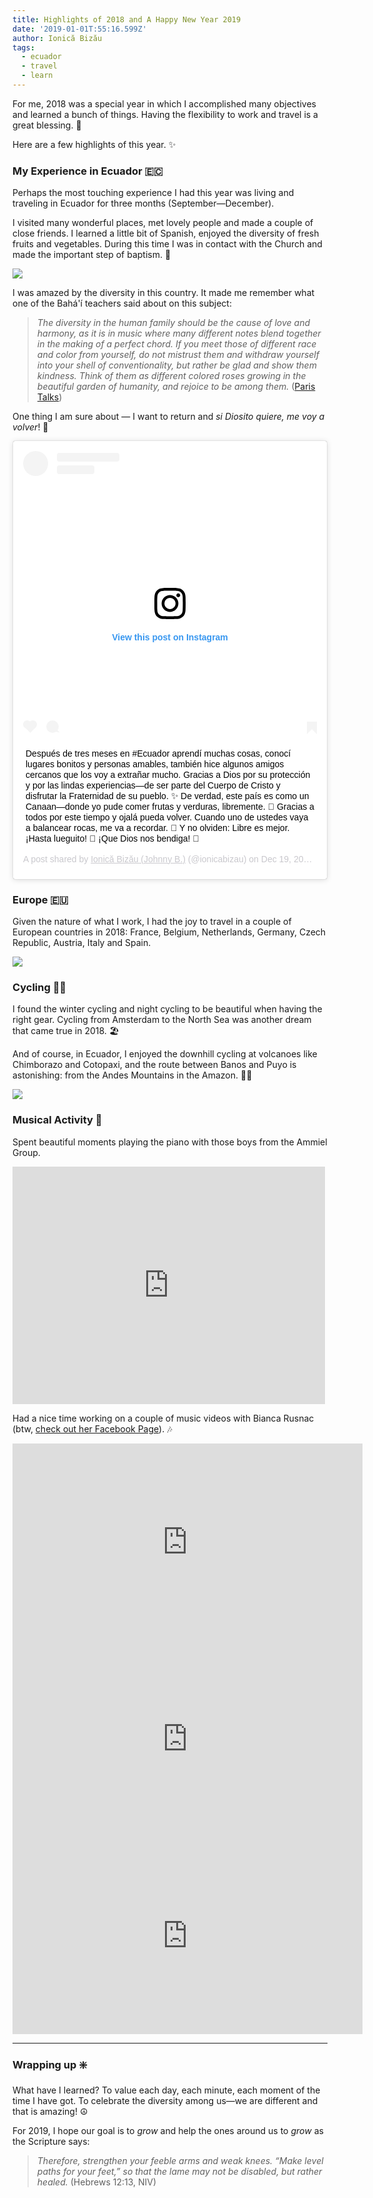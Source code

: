 ```yaml
---
title: Highlights of 2018 and A Happy New Year 2019
date: '2019-01-01T:55:16.599Z'
author: Ionică Bizău
tags:
  - ecuador
  - travel
  - learn
---
```




For me, 2018 was a special year in which I accomplished many objectives and learned a bunch of things. Having the flexibility to work and travel is a great blessing. 🙏

Here are a few highlights of this year. ✨

### My Experience in Ecuador 🇪🇨

Perhaps the most touching experience I had this year was living and traveling in Ecuador for three months (September—December).

I visited many wonderful places, met lovely people and made a couple of close friends. I learned a little bit of Spanish, enjoyed the diversity of fresh fruits and vegetables. During this time I was in contact with the Church and made the important step of baptism. 💖

![](https://i.imgur.com/nIg8Rbv.jpg)

I was amazed by the diversity in this country. It made me remember what one of the Bahá'í teachers said about on this subject:

> *The diversity in the human family should be the cause of love and harmony, as it is in music where many different notes blend together in the making of a perfect chord. If you meet those of different race and color from yourself, do not mistrust them and withdraw yourself into your shell of conventionality, but rather be glad and show them kindness. Think of them as different colored roses growing in the beautiful garden of humanity, and rejoice to be among them.*
> ([Paris Talks](https://www.bahai.org/library/authoritative-texts/abdul-baha/paris-talks/1#733601770))

One thing I am sure about — I want to return and *si Diosito quiere, me voy a volver*! 🚀

<blockquote class="instagram-media" data-instgrm-captioned data-instgrm-permalink="https://www.instagram.com/p/BrlRvw5ArNT/?utm_source=ig_embed&amp;utm_medium=loading" data-instgrm-version="12" style=" background:#FFF; border:0; border-radius:3px; box-shadow:0 0 1px 0 rgba(0,0,0,0.5),0 1px 10px 0 rgba(0,0,0,0.15); margin: 1px; max-width:540px; min-width:326px; padding:0; width:99.375%; width:-webkit-calc(100% - 2px); width:calc(100% - 2px);"><div style="padding:16px;"> <a href="https://www.instagram.com/p/BrlRvw5ArNT/?utm_source=ig_embed&amp;utm_medium=loading" style=" background:#FFFFFF; line-height:0; padding:0 0; text-align:center; text-decoration:none; width:100%;" target="_blank"> <div style=" display: flex; flex-direction: row; align-items: center;"> <div style="background-color: #F4F4F4; border-radius: 50%; flex-grow: 0; height: 40px; margin-right: 14px; width: 40px;"></div> <div style="display: flex; flex-direction: column; flex-grow: 1; justify-content: center;"> <div style=" background-color: #F4F4F4; border-radius: 4px; flex-grow: 0; height: 14px; margin-bottom: 6px; width: 100px;"></div> <div style=" background-color: #F4F4F4; border-radius: 4px; flex-grow: 0; height: 14px; width: 60px;"></div></div></div><div style="padding: 19% 0;"></div><div style="display:block; height:50px; margin:0 auto 12px; width:50px;"><svg width="50px" height="50px" viewBox="0 0 60 60" version="1.1" xmlns="https://www.w3.org/2000/svg" xmlns:xlink="https://www.w3.org/1999/xlink"><g stroke="none" stroke-width="1" fill="none" fill-rule="evenodd"><g transform="translate(-511.000000, -20.000000)" fill="#000000"><g><path d="M556.869,30.41 C554.814,30.41 553.148,32.076 553.148,34.131 C553.148,36.186 554.814,37.852 556.869,37.852 C558.924,37.852 560.59,36.186 560.59,34.131 C560.59,32.076 558.924,30.41 556.869,30.41 M541,60.657 C535.114,60.657 530.342,55.887 530.342,50 C530.342,44.114 535.114,39.342 541,39.342 C546.887,39.342 551.658,44.114 551.658,50 C551.658,55.887 546.887,60.657 541,60.657 M541,33.886 C532.1,33.886 524.886,41.1 524.886,50 C524.886,58.899 532.1,66.113 541,66.113 C549.9,66.113 557.115,58.899 557.115,50 C557.115,41.1 549.9,33.886 541,33.886 M565.378,62.101 C565.244,65.022 564.756,66.606 564.346,67.663 C563.803,69.06 563.154,70.057 562.106,71.106 C561.058,72.155 560.06,72.803 558.662,73.347 C557.607,73.757 556.021,74.244 553.102,74.378 C549.944,74.521 548.997,74.552 541,74.552 C533.003,74.552 532.056,74.521 528.898,74.378 C525.979,74.244 524.393,73.757 523.338,73.347 C521.94,72.803 520.942,72.155 519.894,71.106 C518.846,70.057 518.197,69.06 517.654,67.663 C517.244,66.606 516.755,65.022 516.623,62.101 C516.479,58.943 516.448,57.996 516.448,50 C516.448,42.003 516.479,41.056 516.623,37.899 C516.755,34.978 517.244,33.391 517.654,32.338 C518.197,30.938 518.846,29.942 519.894,28.894 C520.942,27.846 521.94,27.196 523.338,26.654 C524.393,26.244 525.979,25.756 528.898,25.623 C532.057,25.479 533.004,25.448 541,25.448 C548.997,25.448 549.943,25.479 553.102,25.623 C556.021,25.756 557.607,26.244 558.662,26.654 C560.06,27.196 561.058,27.846 562.106,28.894 C563.154,29.942 563.803,30.938 564.346,32.338 C564.756,33.391 565.244,34.978 565.378,37.899 C565.522,41.056 565.552,42.003 565.552,50 C565.552,57.996 565.522,58.943 565.378,62.101 M570.82,37.631 C570.674,34.438 570.167,32.258 569.425,30.349 C568.659,28.377 567.633,26.702 565.965,25.035 C564.297,23.368 562.623,22.342 560.652,21.575 C558.743,20.834 556.562,20.326 553.369,20.18 C550.169,20.033 549.148,20 541,20 C532.853,20 531.831,20.033 528.631,20.18 C525.438,20.326 523.257,20.834 521.349,21.575 C519.376,22.342 517.703,23.368 516.035,25.035 C514.368,26.702 513.342,28.377 512.574,30.349 C511.834,32.258 511.326,34.438 511.181,37.631 C511.035,40.831 511,41.851 511,50 C511,58.147 511.035,59.17 511.181,62.369 C511.326,65.562 511.834,67.743 512.574,69.651 C513.342,71.625 514.368,73.296 516.035,74.965 C517.703,76.634 519.376,77.658 521.349,78.425 C523.257,79.167 525.438,79.673 528.631,79.82 C531.831,79.965 532.853,80.001 541,80.001 C549.148,80.001 550.169,79.965 553.369,79.82 C556.562,79.673 558.743,79.167 560.652,78.425 C562.623,77.658 564.297,76.634 565.965,74.965 C567.633,73.296 568.659,71.625 569.425,69.651 C570.167,67.743 570.674,65.562 570.82,62.369 C570.966,59.17 571,58.147 571,50 C571,41.851 570.966,40.831 570.82,37.631"></path></g></g></g></svg></div><div style="padding-top: 8px;"> <div style=" color:#3897f0; font-family:Arial,sans-serif; font-size:14px; font-style:normal; font-weight:550; line-height:18px;"> View this post on Instagram</div></div><div style="padding: 12.5% 0;"></div> <div style="display: flex; flex-direction: row; margin-bottom: 14px; align-items: center;"><div> <div style="background-color: #F4F4F4; border-radius: 50%; height: 12.5px; width: 12.5px; transform: translateX(0px) translateY(7px);"></div> <div style="background-color: #F4F4F4; height: 12.5px; transform: rotate(-45deg) translateX(3px) translateY(1px); width: 12.5px; flex-grow: 0; margin-right: 14px; margin-left: 2px;"></div> <div style="background-color: #F4F4F4; border-radius: 50%; height: 12.5px; width: 12.5px; transform: translateX(9px) translateY(-18px);"></div></div><div style="margin-left: 8px;"> <div style=" background-color: #F4F4F4; border-radius: 50%; flex-grow: 0; height: 20px; width: 20px;"></div> <div style=" width: 0; height: 0; border-top: 2px solid transparent; border-left: 6px solid #f4f4f4; border-bottom: 2px solid transparent; transform: translateX(16px) translateY(-4px) rotate(30deg)"></div></div><div style="margin-left: auto;"> <div style=" width: 0px; border-top: 8px solid #F4F4F4; border-right: 8px solid transparent; transform: translateY(16px);"></div> <div style=" background-color: #F4F4F4; flex-grow: 0; height: 12px; width: 16px; transform: translateY(-4px);"></div> <div style=" width: 0; height: 0; border-top: 8px solid #F4F4F4; border-left: 8px solid transparent; transform: translateY(-4px) translateX(8px);"></div></div></div></a> <p style=" margin:8px 0 0 0; padding:0 4px;"> <a href="https://www.instagram.com/p/BrlRvw5ArNT/?utm_source=ig_embed&amp;utm_medium=loading" style=" color:#000; font-family:Arial,sans-serif; font-size:14px; font-style:normal; font-weight:normal; line-height:17px; text-decoration:none; word-wrap:break-word;" target="_blank">Después de tres meses en #Ecuador aprendí muchas cosas, conocí lugares bonitos y personas amables, también hice algunos amigos cercanos que los voy a extrañar mucho. Gracias a Dios por su protección y por las lindas experiencias—de ser parte del Cuerpo de Cristo y disfrutar la Fraternidad de su pueblo. ✨ De verdad, este país es como un Canaan—donde yo pude comer frutas y verduras, libremente. 🥗 Gracias a todos por este tiempo y ojalá pueda volver. Cuando uno de ustedes vaya a balancear rocas, me va a recordar. 💖 Y no olviden: Libre es mejor. ¡Hasta lueguito! 🚀 ¡Que Dios nos bendiga! 🙏</a></p> <p style=" color:#c9c8cd; font-family:Arial,sans-serif; font-size:14px; line-height:17px; margin-bottom:0; margin-top:8px; overflow:hidden; padding:8px 0 7px; text-align:center; text-overflow:ellipsis; white-space:nowrap;">A post shared by <a href="https://www.instagram.com/ionicabizau/?utm_source=ig_embed&amp;utm_medium=loading" style=" color:#c9c8cd; font-family:Arial,sans-serif; font-size:14px; font-style:normal; font-weight:normal; line-height:17px;" target="_blank"> Ionică Bizău (Johnny B.)</a> (@ionicabizau) on <time style=" font-family:Arial,sans-serif; font-size:14px; line-height:17px;" datetime="2018-12-19T20:33:10+00:00">Dec 19, 2018 at 12:33pm PST</time></p></div></blockquote> <script async src="//www.instagram.com/embed.js"></script>


### Europe 🇪🇺

Given the nature of what I work, I had the joy to travel in a couple of European countries in 2018: France, Belgium, Netherlands, Germany, Czech Republic, Austria, Italy and Spain.

![](https://i.imgur.com/6cd56H4.jpg)


### Cycling 🚴‍♂️

I found the winter cycling and night cycling to be beautiful when having the right gear. Cycling from Amsterdam to the North Sea was another dream that came true in 2018.  🏖

And of course, in Ecuador, I enjoyed the downhill cycling at volcanoes like Chimborazo and Cotopaxi, and the route between Banos and Puyo is astonishing: from the Andes Mountains in the Amazon. 🚵‍♂️

![](https://i.imgur.com/eI9B7sd.jpg)

### Musical Activity 🎹

Spent beautiful moments playing the piano with those boys from the Ammiel Group.

<iframe src="https://www.facebook.com/plugins/post.php?href=https%3A%2F%2Fwww.facebook.com%2FGrupAmmiel%2Fphotos%2Fa.903216756365856%2F2059309737423213%2F%3Ftype%3D3&width=500" width="500" height="380" style="border:none;overflow:hidden" scrolling="no" frameborder="0" allowTransparency="true" allow="encrypted-media"></iframe>

Had a nice time working on a couple of music videos with Bianca Rusnac (btw, [check out her Facebook Page](https://www.facebook.com/BiancaRusnacMusic)). 🎶

<iframe src="https://www.facebook.com/plugins/video.php?href=https%3A%2F%2Fwww.facebook.com%2FBiancaRusnacMusic%2Fvideos%2F169675763950342%2F&show_text=0&width=560" width="560" height="315" style="border:none;overflow:hidden" scrolling="no" frameborder="0" allowTransparency="true" allowFullScreen="true"></iframe>

<iframe src="https://www.facebook.com/plugins/video.php?href=https%3A%2F%2Fwww.facebook.com%2FBiancaRusnacMusic%2Fvideos%2F174679030014577%2F&show_text=0&width=560" width="560" height="315" style="border:none;overflow:hidden" scrolling="no" frameborder="0" allowTransparency="true" allowFullScreen="true"></iframe>

<iframe width="560" height="315" src="https://www.youtube.com/embed/w1bqCQlWUss" frameborder="0" allow="accelerometer; autoplay; encrypted-media; gyroscope; picture-in-picture" allowfullscreen></iframe>

----

### Wrapping up ❇️

What have I learned? To value each day, each minute, each moment of the time I have got. To celebrate the diversity among us—we are different and that is amazing! ☮️

For 2019, I hope our goal is to *grow* and help the ones around us to *grow* as the Scripture says:

> *Therefore, strengthen your feeble arms and weak knees. “Make level paths for your feet,” so that the lame may not be disabled, but rather healed.* (Hebrews 12:13, NIV)
